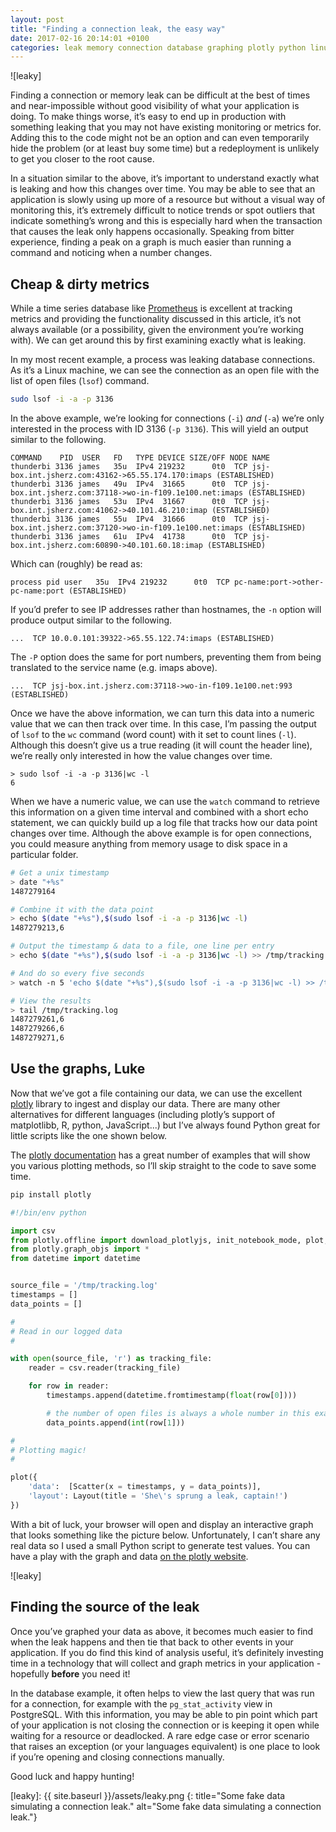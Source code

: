 ```yaml
---
layout: post
title: "Finding a connection leak, the easy way"
date: 2017-02-16 20:14:01 +0100
categories: leak memory connection database graphing plotly python linux
---
```

![leaky]

Finding a connection or memory leak can be difficult at the best of times and
near-impossible without good visibility of what your application is doing. To
make things worse, it&rsquo;s easy to end up in production with something leaking that
you may not have existing monitoring or metrics for. Adding this to the code
might not be an option and can even temporarily hide the problem (or at least
buy some time) but a redeployment is unlikely to get you closer to the root cause.

In a situation similar to the above, it&rsquo;s important to understand exactly what
is leaking and how this changes over time. You may be able to see that an
application is slowly using up more of a resource but without a visual way of
monitoring this, it&rsquo;s extremely difficult to notice trends or spot outliers that
indicate something&rsquo;s wrong and this is especially hard when the transaction that
causes the leak only happens occasionally. Speaking from bitter experience,
finding a peak on a graph is much easier than running a command and noticing
when a number changes.

## Cheap & dirty metrics

While a time series database like [Prometheus](https://prometheus.io/) is
excellent at tracking metrics and providing the functionality discussed in this
article, it&rsquo;s not always available (or a possibility, given the environment
you&rsquo;re working with). We can get around this by first examining exactly what
is leaking.

In my most recent example, a process was leaking database connections.
As it&rsquo;s a Linux machine, we can see the connection as an open file with the list
of open files (`lsof`) command.

```bash
sudo lsof -i -a -p 3136
```

In the above example, we&rsquo;re looking for connections (`-i`) *and* (`-a`) we&rsquo;re
only interested in the process with ID 3136 (`-p 3136`). This will yield an
output similar to the following.

```
COMMAND    PID  USER   FD   TYPE DEVICE SIZE/OFF NODE NAME
thunderbi 3136 james   35u  IPv4 219232      0t0  TCP jsj-box.int.jsherz.com:43162->65.55.174.170:imaps (ESTABLISHED)
thunderbi 3136 james   49u  IPv4  31665      0t0  TCP jsj-box.int.jsherz.com:37118->wo-in-f109.1e100.net:imaps (ESTABLISHED)
thunderbi 3136 james   53u  IPv4  31667      0t0  TCP jsj-box.int.jsherz.com:41062->40.101.46.210:imap (ESTABLISHED)
thunderbi 3136 james   55u  IPv4  31666      0t0  TCP jsj-box.int.jsherz.com:37120->wo-in-f109.1e100.net:imaps (ESTABLISHED)
thunderbi 3136 james   61u  IPv4  41738      0t0  TCP jsj-box.int.jsherz.com:60890->40.101.60.18:imap (ESTABLISHED)
```

Which can (roughly) be read as:

```
process pid user   35u  IPv4 219232      0t0  TCP pc-name:port->other-pc-name:port (ESTABLISHED)
```

If you&rsquo;d prefer to see IP addresses rather than hostnames, the `-n` option will
produce output similar to the following.

```
...  TCP 10.0.0.101:39322->65.55.122.74:imaps (ESTABLISHED)
```

The `-P` option does the same for port numbers, preventing them from being
translated to the service name (e.g. imaps above).

```
...  TCP jsj-box.int.jsherz.com:37118->wo-in-f109.1e100.net:993 (ESTABLISHED)
```

Once we have the above information, we can turn this data into a numeric value
that we can then track over time. In this case, I&rsquo;m passing the output of `lsof`
to the `wc` command (word count) with it set to count lines (`-l`). Although
this doesn&rsquo;t give us a true reading (it will count the header line), we&rsquo;re
really only interested in how the value changes over time.

```
> sudo lsof -i -a -p 3136|wc -l
6
```

When we have a numeric value, we can use the `watch` command to retrieve this
information on a given time interval and combined with a short echo statement,
we can quickly build up a log file that tracks how our data point changes over
time. Although the above example is for open connections, you could measure
anything from memory usage to disk space in a particular folder.

```bash
# Get a unix timestamp
> date "+%s"
1487279164

# Combine it with the data point
> echo $(date "+%s"),$(sudo lsof -i -a -p 3136|wc -l)
1487279213,6

# Output the timestamp & data to a file, one line per entry
> echo $(date "+%s"),$(sudo lsof -i -a -p 3136|wc -l) >> /tmp/tracking.log

# And do so every five seconds
> watch -n 5 'echo $(date "+%s"),$(sudo lsof -i -a -p 3136|wc -l) >> /tmp/tracking.log'

# View the results
> tail /tmp/tracking.log
1487279261,6
1487279266,6
1487279271,6
```

## Use the graphs, Luke

Now that we&rsquo;ve got a file containing our data, we can use the excellent
[plotly](https://plot.ly/) library to ingest and display our data. There are
many other alternatives for different languages (including plotly&rsquo;s support
of matplotlibb, R, python, JavaScript...) but I&rsquo;ve always found Python great for
little scripts like the one shown below.

The [plotly documentation](https://plot.ly/python/) has a great number of
examples that will show you various plotting methods, so I&rsquo;ll skip straight to
the code to save some time.

```bash
pip install plotly
```

```python
#!/bin/env python

import csv
from plotly.offline import download_plotlyjs, init_notebook_mode, plot, iplot
from plotly.graph_objs import *
from datetime import datetime


source_file = '/tmp/tracking.log'
timestamps = []
data_points = []

#
# Read in our logged data
#

with open(source_file, 'r') as tracking_file:
    reader = csv.reader(tracking_file)

    for row in reader:
        timestamps.append(datetime.fromtimestamp(float(row[0])))

        # the number of open files is always a whole number in this example
        data_points.append(int(row[1]))

#
# Plotting magic!
#

plot({
    'data':  [Scatter(x = timestamps, y = data_points)],
    'layout': Layout(title = 'She\'s sprung a leak, captain!')
})
```

With a bit of luck, your browser will open and display an interactive graph
that looks something like the picture below. Unfortunately, I can&rsquo;t share any
real data so I used a small Python script to generate test values. You can have
a play with the graph and data [on the plotly website](https://plot.ly/~jSherz/1/).

![leaky]

## Finding the source of the leak

Once you&rsquo;ve graphed your data as above, it becomes much easier to find when
the leak happens and then tie that back to other events in your application.
If you do find this kind of analysis useful, it&rsquo;s definitely investing time in
a technology that will collect and graph metrics in your application - hopefully
**before** you need it!

In the database example, it often helps to view the last query that was run for
a connection, for example with the `pg_stat_activity` view in PostgreSQL. With
this information, you may be able to pin point which part of your application
is not closing the connection or is keeping it open while waiting for a resource
or deadlocked. A rare edge case or error scenario that raises an exception
(or your languages equivalent) is one place to look if you&rsquo;re opening and
closing connections manually.

Good luck and happy hunting!

[leaky]: {{ site.baseurl }}/assets/leaky.png
{: title="Some fake data simulating a connection leak." alt="Some fake data simulating a connection leak."}
